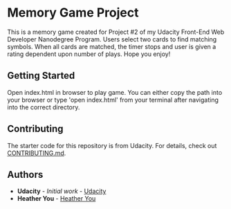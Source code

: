 # Memory Game Project

This is a memory game created for Project #2 of my Udacity Front-End Web Developer Nanodegree Program.
Users select two cards to find matching symbols. When all cards are matched, the timer stops and user is given a rating dependent upon number of plays. Hope you enjoy!

## Getting Started

Open index.html in browser to play game. You can either copy the path into your browser or type 'open index.html' from your terminal after navigating into the correct directory.

## Contributing

The starter code for this repository is from Udacity.
For details, check out [CONTRIBUTING.md](CONTRIBUTING.md).

## Authors

* **Udacity** - *Initial work* - [Udacity](https://github.com/udacity/fend-project-memory-game)
* **Heather You** - [Heather You](https://github.com/hyoyou/P2_memory-game)
